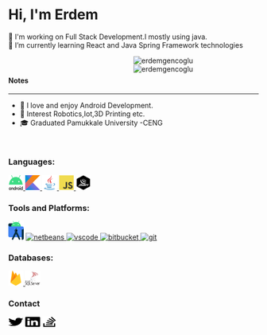 # Hi, I'm Erdem</h1>

📄 I'm working on Full Stack Development.I mostly using java.<br>
🔭 I’m currently learning React and Java Spring Framework technologies

<!--<div style="text-align:center"><img align="center" src="img/400.webp" object-fit="cover" width="50%"></div>-->


<p><img align="right" width="50%" src="https://github-readme-stats.vercel.app/api/top-langs/?username=erdemgencoglu&layout=compact&langs_count=10" alt="erdemgencoglu" /></p>

<p>&nbsp;<img align="right" width="50%" src="https://github-readme-stats.vercel.app/api?username=erdemgencoglu&count_private=true&show_icons=true&include_all_commits=true&count_private=true"  alt="erdemgencoglu" >


### <h4 align="left">Notes</h4>
______________________________________________
* 🦕 I love and enjoy Android Development.<br/>
* 🔬 Interest Robotics,Iot,3D Printing etc.<br/>
* 🎓 Graduated Pamukkale University -CENG<br/>

<br>
<h3>Languages:</h3>
<p align="left">
<a href="https://developer.android.com" target="_blank"> <img src="img/android-logomark.svg" alt="android" width="30" height="30"/> </a> 
<a href="https://kotlinlang.org/" target="_blank"> <img src="img/kotlinsvg.svg" alt="kotlins" width="30" height="30"/> </a> 
<a href="https://www.java.com" target="_blank"> <img src="img/java-original.svg" alt="java" width="30" height="30"/> </a>
<a href="https://developer.mozilla.org/en-US/docs/Web/JavaScript" target="_blank"> <img src="img/javascript-original.svg" alt="javascript" width="30" height="30"/> </a> 
<a href="https://jquery.com/" target="_blank"> <img src="img/jquery.svg" alt="flutter" width="30" height="30"/> </a> 
</p>


<h3 align="left">Tools and Platforms:</h3>
<p align="left">
<a href="https://developer.android.com/studio" target="_blank"> <img src="img/android-studio.svg" alt="androidstudio" widht="38" height="38" /></a>
<a href="https://netbeans.apache.org/" target="_blank"> <img src="https://upload.wikimedia.org/wikipedia/commons/9/98/Apache_NetBeans_Logo.svg" alt="netbeans" widht="38" height="38" /> </a>
<a href="https://code.visualstudio.com" target="_blank"> <img src="https://upload.wikimedia.org/wikipedia/commons/9/9a/Visual_Studio_Code_1.35_icon.svg" alt="vscode" widht="38" height="38" /> </a>
<a href="https://bitbucket.org/" target="_blank"> <img src="https://upload.wikimedia.org/wikipedia/commons/0/0e/Bitbucket-blue-logomark-only.svg" alt="bitbucket" width="37" height="37"/> </a> 
<a href="https://git-scm.com/" target="_blank"> <img src="https://www.vectorlogo.zone/logos/git-scm/git-scm-icon.svg" alt="git" width="37" height="37"/> </a> 

</p>
<h3 align="left">Databases:</h3>
<p align="left">
<a href="https://firebase.google.com/" target="_blank"> <img src="img/firebase-icon.svg" alt="firebase" width="30" height="30"/> </a>
<a href="https://www.microsoft.com/en-us/sql-server" target="_blank"> <img src="img/microsoft-sql-server.svg" alt="mssql" width="30" height="30"/> </a> 
</p>
<h3 align="left">Contact</h3>
<a href="https://twitter.com/erdemgencoglu" target="blank"><img align="center" src="img/twitter.svg" alt="s" height="20" width="30" /></a>
<a href="https://www.linkedin.com/in/erdemgencoglu/" target="blank"><img align="center" src="img/linkedin.svg" alt="s" height="20" width="30" /></a>
<a href="https://stackoverflow.com/users/11989181/egencoglu" target="blank"><img align="center" src="img/stackoverflow.svg" alt="s" height="20" width="30" /></a>
</p>
